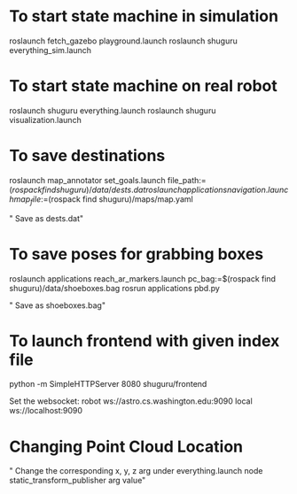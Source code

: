 # To start state machine in simulation
roslaunch fetch_gazebo playground.launch
roslaunch shuguru everything_sim.launch

# To start state machine on real robot
roslaunch shuguru everything.launch
roslaunch shuguru visualization.launch

# To save destinations
roslaunch map_annotator set_goals.launch file_path:=$(rospack find shuguru)/data/dests.dat
roslaunch applications navigation.launch map_file:=$(rospack find shuguru)/maps/map.yaml

" Save as dests.dat"

# To save poses for grabbing boxes
roslaunch applications reach_ar_markers.launch pc_bag:=$(rospack find shuguru)/data/shoeboxes.bag
rosrun applications pbd.py

" Save as shoeboxes.bag"

# To launch frontend with given index file
python -m SimpleHTTPServer 8080 shuguru/frontend  

Set the websocket:
    robot  ws://astro.cs.washington.edu:9090
    local  ws://localhost:9090

# Changing Point Cloud Location
" Change the corresponding x, y, z arg under everything.launch node
 static_transform_publisher arg value"
